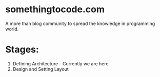 # somethingtocode.com
A more than blog community to spread the knowledge in programming world.

# Stages:
1. Defining Architecture - Currently we are here
2. Design and Setting Layout
